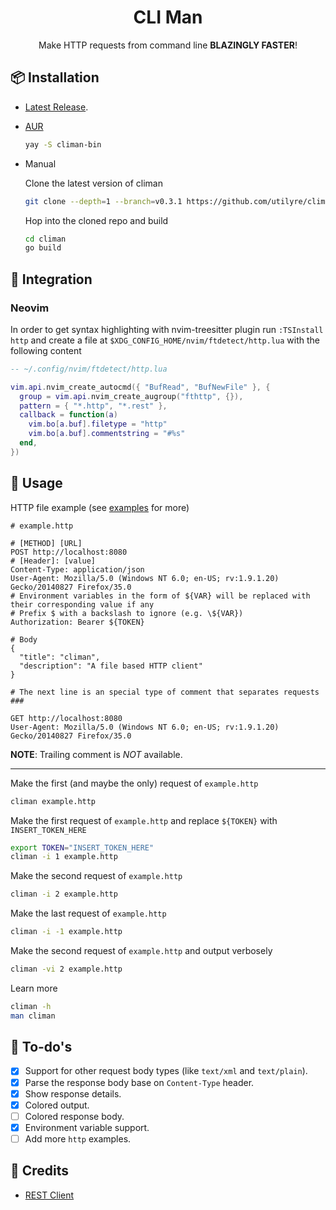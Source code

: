 <h1 align="center">CLI Man</h1>

<p align="center">
  Make HTTP requests from command line <strong>BLAZINGLY FASTER</strong>!
</p>

## 📦 Installation

- [Latest Release](https://github.com/utilyre/climan/releases/latest).

- [AUR](https://aur.archlinux.org/packages/climan-bin)

  ```bash
  yay -S climan-bin
  ```

- Manual

  Clone the latest version of climan

  ```bash
  git clone --depth=1 --branch=v0.3.1 https://github.com/utilyre/climan.git
  ```

  Hop into the cloned repo and build

  ```bash
  cd climan
  go build
  ```

## 🌟 Integration

### Neovim

In order to get syntax highlighting with nvim-treesitter plugin run `:TSInstall
http` and create a file at `$XDG_CONFIG_HOME/nvim/ftdetect/http.lua` with the
following content

```lua
-- ~/.config/nvim/ftdetect/http.lua

vim.api.nvim_create_autocmd({ "BufRead", "BufNewFile" }, {
  group = vim.api.nvim_create_augroup("fthttp", {}),
  pattern = { "*.http", "*.rest" },
  callback = function(a)
    vim.bo[a.buf].filetype = "http"
    vim.bo[a.buf].commentstring = "#%s"
  end,
})
```

## 🚀 Usage

HTTP file example (see [examples](/examples) for more)

```http
# example.http

# [METHOD] [URL]
POST http://localhost:8080
# [Header]: [value]
Content-Type: application/json
User-Agent: Mozilla/5.0 (Windows NT 6.0; en-US; rv:1.9.1.20) Gecko/20140827 Firefox/35.0
# Environment variables in the form of ${VAR} will be replaced with their corresponding value if any
# Prefix $ with a backslash to ignore (e.g. \${VAR})
Authorization: Bearer ${TOKEN}

# Body
{
  "title": "climan",
  "description": "A file based HTTP client"
}

# The next line is an special type of comment that separates requests
###

GET http://localhost:8080
User-Agent: Mozilla/5.0 (Windows NT 6.0; en-US; rv:1.9.1.20) Gecko/20140827 Firefox/35.0
```

**NOTE**: Trailing comment is _NOT_ available.

---

Make the first (and maybe the only) request of `example.http`

```bash
climan example.http
```

Make the first request of `example.http` and replace `${TOKEN}` with
`INSERT_TOKEN_HERE`

```bash
export TOKEN="INSERT_TOKEN_HERE"
climan -i 1 example.http
```

Make the second request of `example.http`

```bash
climan -i 2 example.http
```

Make the last request of `example.http`

```bash
climan -i -1 example.http
```

Make the second request of `example.http` and output verbosely

```bash
climan -vi 2 example.http
```

Learn more

```bash
climan -h
man climan
```

## 🔖 To-do's

- [x] Support for other request body types (like `text/xml` and `text/plain`).
- [x] Parse the response body base on `Content-Type` header.
- [x] Show response details.
- [x] Colored output.
- [ ] Colored response body.
- [x] Environment variable support.
- [ ] Add more `http` examples.

## 📢 Credits

- [REST Client](https://github.com/Huachao/vscode-restclient)
